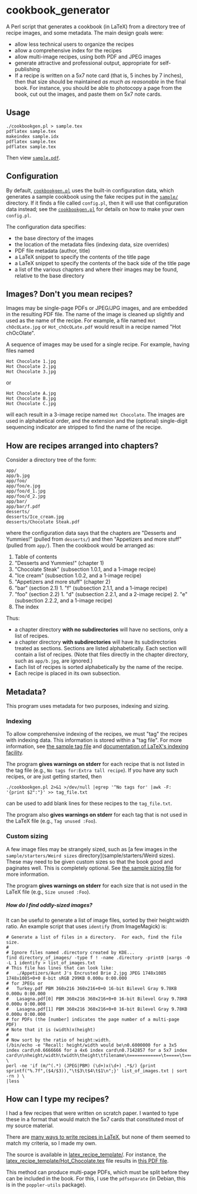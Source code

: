 # cookbook_generator
A Perl script that generates a cookbook (in LaTeX) from a directory tree of recipe images, and some metadata.  The main design goals were:
 * allow less technical users to organize the recipes
 * allow a comprehensive index for the recipes
 * allow multi-image recipes, using both PDF and JPEG images
 * generate attractive and professional output, appropriate for self-publishing
 * If a recipe is written on a 5x7 note card (that is, 5 inches by 7 inches), then that size should be maintained *as much as reasonable* in the final book.  For instance, you should be able to photocopy a page from the book, cut out the images, and paste them on 5x7 note cards.

## Usage
```
./cookbookgen.pl > sample.tex
pdflatex sample.tex
makeindex sample.idx
pdflatex sample.tex
pdflatex sample.tex
```
Then view [`sample.pdf`](sample-output.pdf).

## Configuration
By default, [`cookbookgen.pl`](cookbookgen.pl) uses the built-in configuration data, which generates a sample cookbook using the fake recipes put in the [`sample/`](sample/) directory.  If it finds a file called `config.pl`, then it will use that configuration data instead; see the [`cookbookgen.pl`](cookbookgen.pl) for details on how to make your own `config.pl`.

The configuration data specifies:
* the base directory of the images
* the location of the metadata files (indexing data, size overrides)
* PDF file metadata (author, title)
* a LaTeX snippet to specify the contents of the title page
* a LaTeX snippet to specify the contents of the back side of the title page
* a list of the various chapters and where their images may be found, relative to the base directory 

## Images?  Don't you mean recipes?
Images may be single-page PDFs or JPEG/JPG images, and are embedded in the resulting PDF file.  The name of the image is cleaned up slightly and used as the name of the recipe.  For example, a file named `Hot chOcOLate.jpg` or `Hot_chOcOLate.pdf` would result in a recipe named "Hot chOcOlate". 

A sequence of images may be used for a single recipe.  For example, having files named
```
Hot Chocolate 1.jpg
Hot Chocolate 2.jpg
Hot Chocolate 3.jpg
```
or
```
Hot Chocolate A.jpg
Hot Chocolate B.jpg
Hot Chocolate C.jpg
```
will each result in a 3-image recipe named `Hot Chocolate`.  The images are used in alphabetical order, and the extension and the (optional) single-digit sequencing indicator are stripped to find the name of the recipe.

## How are recipes arranged into chapters?
Consider a directory tree of the form:
```
app/
app/b.jpg
app/foo/
app/foo/e.jpg
app/foo/d_1.jpg
app/foo/d_2.jpg
app/bar/
app/bar/f.pdf
desserts/
desserts/Ice_cream.jpg
desserts/Chocolate Steak.pdf
```
where the configuration data says that the chapters are "Desserts and Yummies!" (pulled from `desserts/`) and then "Appetizers and more stuff" (pulled from `app/`).  Then the cookbook would be arranged as:

1. Table of contents
2. "Desserts and Yummies!" (chapter 1)
  1. "Chocolate Steak" (subsection 1.0.1, and a 1-image recipe)
  2. "Ice cream" (subsection 1.0.2, and a 1-image recipe)
3. "Appetizers and more stuff" (chapter 2)
  1. "bar" (section 2.1)
    1. "f" (subsection 2.1.1, and a 1-image recipe)
  2. "foo" (section 2.2)
    1. "d" (subsection 2.2.1, and a 2-image recipe)
    2. "e" (subsection 2.2.2, and a 1-image recipe)
4. The index

Thus:
* a chapter directory __with no subdirectories__ will have no sections, only a list of recipes.
* a chapter directory __with subdirectories__ will have its subdirectories treated as sections.  Sections are listed alphabetically.  Each section will contain a list of recipes.  (Note that files directly in the chapter directory, such as `app/b.jpg`, are ignored.)
* Each list of recipes is sorted alphabetically by the name of the recipe.
* Each recipe is placed in its own subsection.

## Metadata?
This program uses metadata for two purposes, indexing and sizing.

### Indexing
To allow comprehensive indexing of the recipes, we must "tag" the recipes with indexing data.  This information is stored within a "tag file".  For more information, see [the sample tag file](sample/tags.txt) and [documentation of LaTeX's indexing facility](https://en.wikibooks.org/wiki/LaTeX/Indexing#Sophisticated_indexing).

The program __gives warnings on stderr__ for each recipe that is not listed in the tag file (e.g., `No tags for:Extra tall recipe`).  If you have any such recipes, or are just getting started, then 
```
./cookbookgen.pl 2>&1 >/dev/null |egrep '^No tags for' |awk -F: '{print $2":"}' >> tag_file.txt
```
can be used to add blank lines for these recipes to the `tag_file.txt`.

The program also __gives warnings on stderr__ for each tag that is not used in the LaTeX file (e.g., `Tag unused :Foo`).

### Custom sizing
A few image files may be strangely sized, such as [a few images in the `sample/starters/Weird sizes` directory](sample/starters/Weird sizes).  These may need to be given custom sizes so that the book good and paginates well.  This is completely optional.  See [the sample sizing file](sample/sizes.txt) for more information.

The program __gives warnings on stderr__ for each size that is not used in the LaTeX file (e.g., `Size unused :Foo`).

##### How do I find oddly-sized images?
It can be useful to generate a list of image files, sorted by their height:width ratio.  An example script that uses `identify` (from ImageMagick) is:
```
# Generate a list of files in a directory.  For each, find the file size.
#
# Ignore files named .directory created by KDE...
find directory_of_images/ -type f ! -name .directory -print0 |xargs -0 -L 1 identify > list_of_images.txt
# This file has lines that can look like:
#   ./Appetizers/Aunt J's Encrusted Brie 2.jpg JPEG 1748x1085 1748x1085+0+0 8-bit sRGB 299KB 0.000u 0:00.000
# for JPEGs or
#   Turkey.pdf PBM 360x216 360x216+0+0 16-bit Bilevel Gray 9.78KB 0.000u 0:00.000
#   Lasagna.pdf[0] PBM 360x216 360x216+0+0 16-bit Bilevel Gray 9.78KB 0.000u 0:00.000
#   Lasagna.pdf[1] PBM 360x216 360x216+0+0 16-bit Bilevel Gray 9.78KB 0.000u 0:00.000
# for PDFs (the [number] indicates the page number of a multi-page PDF)
# Note that it is (width)x(height)
#
# Now sort by the ratio of height:width.
(/bin/echo -e "Recall: height/width would be\n0.6000000 for a 3x5 index card\n0.6666666 for a 4x6 index card\n0.7142857 for a 5x7 index card\n\nheight/width\twidth\theight\tfilename\n============\t=====\t======\t========"; \
perl -ne 'if (m/^(.*) (JPEG|PBM) (\d+)x(\d+) .*$/) {print sprintf("%.7f",($4/$3)),"\t$3\t$4\t$1\n";}' list_of_images.txt | sort -rn ) \
|less
```

## How can I type my recipes?
I had a few recipes that were written on scratch paper.  I wanted to type these in a format that would match the 5x7 cards that constituted most of my source material.
 
There are [many ways to write recipes in LaTeX](http://tex.stackexchange.com/questions/20549/a-cookbook-in-latex), but none of them seemed to match my criteria, so I made my own.

The source is available in [latex_recipe_template/](latex_recipe_template).  For instance, the [latex_recipe_template/Hot_Chocolate.tex](latex_recipe_template/Hot_Chocolate.tex) file results in [this PDF file](sample/DRINKS/Kid-friendly/Hot_Chocolate_1.pdf).

This method can produce multi-page PDFs, which must be split before they can be included in the book.  For this, I use the `pdfseparate` (in Debian, this is in the `poppler-utils` package).

